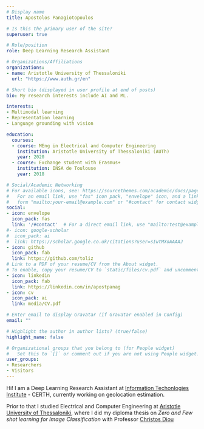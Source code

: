 ```yaml
---
# Display name
title: Apostolos Panagiotopoulos

# Is this the primary user of the site?
superuser: true

# Role/position
role: Deep Learning Research Assistant

# Organizations/Affiliations
organizations:
- name: Aristotle University of Thessaloniki
  url: "https://www.auth.gr/en"

# Short bio (displayed in user profile at end of posts)
bio: My research interests include AI and ML.

interests:
- Multimodal learning
- Representation learning
- Language grounding with vision

education:
  courses:
  - course: MEng in Electrical and Computer Engineering
    institution: Aristotle University of Thessaloniki (AUTh)
    year: 2020
  - course: Exchange student with Erasmus+
    institution: INSA de Toulouse
    year: 2018

# Social/Academic Networking
# For available icons, see: https://sourcethemes.com/academic/docs/page-builder/#icons
#   For an email link, use "fas" icon pack, "envelope" icon, and a link in the
#   form "mailto:your-email@example.com" or "#contact" for contact widget.
social:
- icon: envelope
  icon_pack: fas
  link: '/#contact'  # For a direct email link, use "mailto:test@example.org".
#- icon: google-scholar
#  icon_pack: ai
#  link: https://scholar.google.co.uk/citations?user=sIwtMXoAAAAJ
- icon: github
  icon_pack: fab
  link: https://github.com/toliz
# Link to a PDF of your resume/CV from the About widget.
# To enable, copy your resume/CV to `static/files/cv.pdf` and uncomment the lines below.
- icon: linkedin
  icon_pack: fab
  link: https://linkedin.com/in/apostpanag
- icon: cv
  icon_pack: ai
  link: media/CV.pdf

# Enter email to display Gravatar (if Gravatar enabled in Config)
email: ""

# Highlight the author in author lists? (true/false)
highlight_name: false

# Organizational groups that you belong to (for People widget)
#   Set this to `[]` or comment out if you are not using People widget.
user_groups:
- Researchers
- Visitors
---
```


Hi! I am a Deep Learning Research Assistant at [Information Techonlogies Institute](https://www.iti.gr/iti/index.html) - CERTH, currently working on geolocation estimation.

Prior to that I studied Electrical and Computer Engineering at [Aristotle University of Thessaloniki](https://www.iti.gr/iti/index.html), where I did my diploma thesis on *Zero and Few shot learning for Image Classification* with Professor [Christos Diou](https://mug.ee.auth.gr/people/christos-diou/)